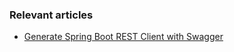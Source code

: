 ### Relevant articles

- [Generate Spring Boot REST Client with Swagger](http://www.baeldung.com/spring-boot-rest-client-swagger-codegen)
